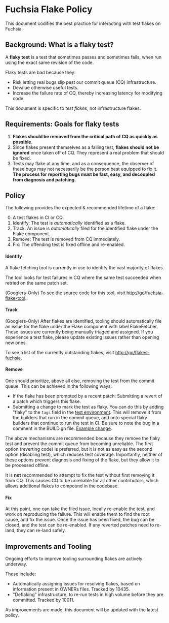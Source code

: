 # Fuchsia Flake Policy

This document codifies the best practice for interacting with test flakes on
Fuchsia.

## Background: What is a flaky test?

A **flaky test** is a test that sometimes passes and sometimes fails, when run
using the exact same revision of the code.

Flaky tests are bad because they:

-   Risk letting real bugs slip past our commit queue (CQ) infrastructure.
-   Devalue otherwise useful tests.
-   Increase the failure rate of CQ, thereby increasing latency for modifying code.

This document is specific to *test flakes*, not infrastructure flakes.

## Requirements: Goals for flaky tests

1.  **Flakes should be removed from the critical path of CQ as quickly as
    possible**.
2.  Since flakes present themselves as a failing test, **flakes should not be
    ignored** once taken off of CQ. They represent a real problem that should be
    fixed.
3.  Tests may flake at any time, and as a consequence, the observer of these
    bugs may not necessarily be the person best equipped to fix it. **The
    process for reporting bugs must be fast, easy, and decoupled from diagnosis
    and patching.**

## Policy

The following provides the expected & recommended lifetime of a flake:

0.  A test flakes in CI or CQ.
1.  Identify: The test is *automatically* identified as a flake.
2.  Track: An issue is *automatically* filed for the identified flake under the Flake component.
3.  Remove: The test is removed from CQ immediately.
4.  Fix: The offending test is fixed offline and re-enabled.

#### Identify

A flake fetching tool is currently in use to identify the vast majority of flakes.

The tool looks for test failures in CQ where the same test succeeded when retried on the same
patch set.

(Googlers-Only) To see the source code for this tool, visit
[http://go/fuchsia-flake-tool](http://go/fuchsia-flake-tool).

#### Track

(Googlers-Only) After flakes are identified, tooling should automatically file an issue for the
flake under the Flake component with label FlakeFetcher. These issues are currently being
manually triaged and assigned. If you experience a test flake, please update existing issues
rather than opening new ones.

To see a list of the currently outstanding flakes, visit
[http://go/flakes-fuchsia](http://go/flakes-fuchsia).

#### Remove

One should prioritize, above all else, removing the test from the commit
queue. This can be achieved in the following ways:

-   If the flake has been prompted by a recent patch: Submitting a revert of a
    patch which triggers this flake.
-   Submitting a change to mark the test as flaky. You can do this by adding
    "flaky" to the `tags` field in the
    [test environment](/docs/development/testing/environments.md). This will remove
    it from the builders that run in the commit queue, and onto special flaky
    builders that continue to run the test in CI. Be sure to note the bug in a
    comment in the BUILD.gn file.
    [Example change](https://fuchsia-review.googlesource.com/c/topaz/+/296629/3/bin/flutter_screencap_test/BUILD.gn).


The above mechanisms are recommended because they remove the flaky test and
prevent the commit queue from becoming unreliable. The first option (reverting code)
is preferred, but it is not as easy as the second option (disabling test), which
reduces test coverage. Importantly, neither of these options prevent diagnosis
and fixing of the flake, but they allow it to be processed offline.

It is **not** recommended to attempt to fix the test without first
removing it from CQ. This causes CQ to be unreliable for all other
contributors, which allows additional flakes to compound in the codebase.

#### Fix

At this point, one can take the filed issue, locally re-enable the test, and work on
reproducing the failure. This will enable them to find the root cause, and fix the
issue. Once the issue has been fixed, the bug can be closed, and the test can be
re-enabled. If any reverted patches need to re-land, they can re-land safely.

## Improvements and Tooling

Ongoing efforts to improve tooling surrounding flakes are actively underway.

These include:

-   Automatically assigning issues for resolving flakes, based on information present in OWNERs
    files. Tracked by 10435.
-   "Deflaking" infrastructure, to re-run tests in high volume before they are
    committed. Tracked by 10011.

As improvements are made, this document will be updated with the latest policy.

